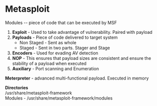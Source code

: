 # Metasploit

Modules -- piece of code that can be executed by MSF
1. **Exploit** - Used to take advantage of vulnerability. Paired with payload
2. **Payloads** - Piece of code delivered to target system
    - Non Staged - Sent as whole
    - Staged - Sent in two parts. Stager and Stage
3. **Encoders** - Used for evading AV detection
4. **NOP** - This ensures that payload sizes are consistent and ensure the stability of a payload when executed
5. **Auxiliary** - Port scanning and Enumeration

**Meterpreter** - advanced multi-functional payload. Executed in memory

**Directories**  
/usr/share/metasploit-framework  
Modules - /usr/share/metasploit-framework/modules
